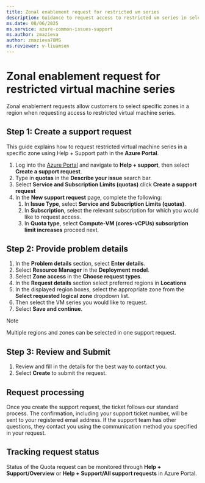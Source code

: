 ```yaml
---
title: Zonal enablement request for restricted vm series
description: Guidance to request access to restricted vm series in selected zones.
ms.date: 08/06/2025
ms.service: azure-common-issues-support
ms.author: zmazieva
author: zmazieva78MS
ms.reviewer: v-liuamson
---
```

# Zonal enablement request for restricted virtual machine series  

Zonal enablement requests allow customers to select specific zones in a region when requesting access to restricted virtual machine series. 

## Step 1: Create a support request

This guide explains how to request restricted virtual machine series in a specific zone using Help + Support path in the **Azure Portal**.

1. Log into the [Azure Portal](https://portal.azure.com) and navigate to **Help + support**, then select **Create a support request**.
1. Type in **quotas** in the **Describe your issue** search bar.
1. Select **Service and Subscription Limits (quotas)** click **Create a support request**
1. In the **New support request** page, complete the following:
    1. In **Issue Type**, select **Service and Subscription Limits (quotas)**.
    1. In **Subscription**, select the relevant subscription for which you would like to request access.
    1. In **Quota type**, select **Compute-VM (cores-vCPUs) subscription limit increases** proceed next.
 
## Step 2: Provide problem details

1. In the **Problem details** section, select **Enter details**.
1. Select **Resource Manager** in the **Deployment model**.
1. Select **Zone access** in the **Choose request types**.
1. In the **Request details** section select preferred regions in **Locations**
1. In the displayed region boxes, select the appropriate zone from the **Select requested logical zone** dropdown list.
1. Then select the VM series you would like to request.
1. Select **Save and continue**.
> [!Note]
> Multiple regions and zones can be selected in one support request.

## Step 3: Review and Submit
1. Review and fill in the details for the best way to contact you.
1. Select **Create** to submit the request.

## Request processing

Once you create the support request, the ticket follows our standard process. The confirmation, including your support ticket number, will be sent to your registered email address. If the support team has other questions, they contact you using the communication method you specified in your request.

## Tracking request status

Status of the Quota request can be monitored through **Help + Support/Overview** or **Help + Support/All support requests** in Azure Portal.
